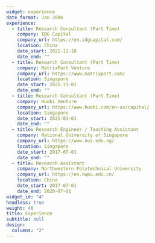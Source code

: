 ```yaml
---
widget: experience
date_format: Jan 2006
experience:
  - title: Research Consultant (Part Time)
    company: IDG Capital
    company_url: https://en.idgcapital.com/
    location: China
    date_start: 2021-11-18
    date_end: ""
  - title: Research Consultant (Part Time)
    company: MatrixPort Venture
    company_url: https://www.matrixport.com/
    location: Singapore
    date_start: 2021-11-01
    date_end: ""
  - title: Research Consultant (Part Time)
    company: Huobi Venture
    company_url: https://www.huobi.com/en-us/capital/
    location: Singapore
    date_start: 2021-01-01
    date_end: ""
  - title: Research Engineer / Teaching Assistant
    company: National University of Singapore
    company_url: https://www.nus.edu.sg/
    location: Singapore
    date_start: 2017-07-01
    date_end: ""
  - title: Research Assistant
    company: Northwestern Polytechnical University
    company_url: https://en.nwpu.edu.cn/
    location: China
    date_start: 2017-07-01
    date_end: 2020-07-01
widget_id: "4"
headless: true
weight: 40
title: Experience
subtitle: null
design:
  columns: "2"
---
```


